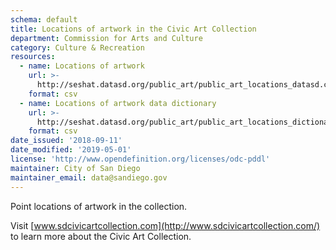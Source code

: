 ```yaml
---
schema: default
title: Locations of artwork in the Civic Art Collection
department: Commission for Arts and Culture
category: Culture & Recreation
resources:
  - name: Locations of artwork
    url: >-
      http://seshat.datasd.org/public_art/public_art_locations_datasd.csv
    format: csv
  - name: Locations of artwork data dictionary
    url: >-
      http://seshat.datasd.org/public_art/public_art_locations_dictionary_datasd.csv
    format: csv
date_issued: '2018-09-11'
date_modified: '2019-05-01'
license: 'http://www.opendefinition.org/licenses/odc-pddl'
maintainer: City of San Diego
maintainer_email: data@sandiego.gov
---
```

Point locations of artwork in the collection.
<!--more-->

Visit [www.sdcivicartcollection.com](http://www.sdcivicartcollection.com/) to learn more about the Civic Art Collection.

